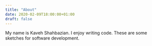 ```yaml
---
title: "About"
date: 2020-02-09T18:00:00+01:00
draft: false
---
```


My name is Kaveh Shahbazian. I enjoy writing code. These are some sketches for software development.
